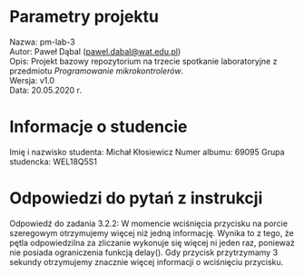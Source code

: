 # Parametry projektu

Nazwa: pm-lab-3  
Autor: Paweł Dąbal (pawel.dabal@wat.edu.pl)  
Opis: Projekt bazowy repozytorium na trzecie spotkanie laboratoryjne z przedmiotu _Programowanie mikrokontrolerów_.  
Wersja: v1.0  
Data: 20.05.2020 r.

# Informacje o studencie

Imię i nazwisko studenta: Michał Kłosiewicz 
Numer albumu: 69095
Grupa studencka: WEL18Q5S1

# Odpowiedzi do pytań z instrukcji
Odpowiedź do zadania 3.2.2:
W momencie wciśnięcia przycisku na porcie szeregowym otrzymujemy więcej niż jedną informację. Wynika to z tego, że pętla odpowiedzilna za zliczanie wykonuje się więcej ni jeden raz, ponieważ nie posiada ograniczenia funkcją delay(). Gdy przycisk przytrzymamy 3 sekundy otrzymujemy znacznie więcej informacji o wciśnięciu przycisku.
  